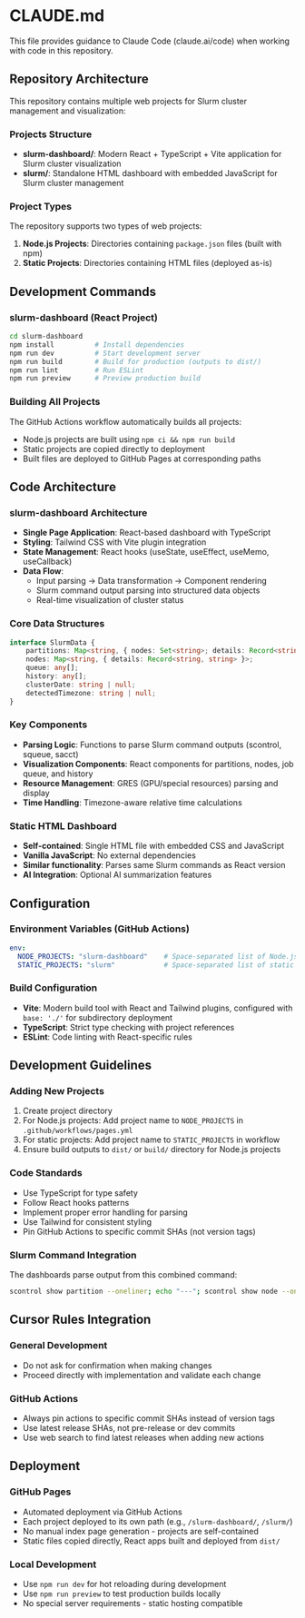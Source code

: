 # CLAUDE.md

This file provides guidance to Claude Code (claude.ai/code) when working with code in this repository.

## Repository Architecture

This repository contains multiple web projects for Slurm cluster management and visualization:

### Projects Structure
- **slurm-dashboard/**: Modern React + TypeScript + Vite application for Slurm cluster visualization
- **slurm/**: Standalone HTML dashboard with embedded JavaScript for Slurm cluster management

### Project Types
The repository supports two types of web projects:
1. **Node.js Projects**: Directories containing `package.json` files (built with npm)
2. **Static Projects**: Directories containing HTML files (deployed as-is)

## Development Commands

### slurm-dashboard (React Project)
```bash
cd slurm-dashboard
npm install          # Install dependencies
npm run dev          # Start development server
npm run build        # Build for production (outputs to dist/)
npm run lint         # Run ESLint
npm run preview      # Preview production build
```

### Building All Projects
The GitHub Actions workflow automatically builds all projects:
- Node.js projects are built using `npm ci && npm run build`
- Static projects are copied directly to deployment
- Built files are deployed to GitHub Pages at corresponding paths

## Code Architecture

### slurm-dashboard Architecture
- **Single Page Application**: React-based dashboard with TypeScript
- **Styling**: Tailwind CSS with Vite plugin integration
- **State Management**: React hooks (useState, useEffect, useMemo, useCallback)
- **Data Flow**: 
  - Input parsing → Data transformation → Component rendering
  - Slurm command output parsing into structured data objects
  - Real-time visualization of cluster status

### Core Data Structures
```typescript
interface SlurmData {
    partitions: Map<string, { nodes: Set<string>; details: Record<string, string> }>;
    nodes: Map<string, { details: Record<string, string> }>;
    queue: any[];
    history: any[];
    clusterDate: string | null;
    detectedTimezone: string | null;
}
```

### Key Components
- **Parsing Logic**: Functions to parse Slurm command outputs (scontrol, squeue, sacct)
- **Visualization Components**: React components for partitions, nodes, job queue, and history
- **Resource Management**: GRES (GPU/special resources) parsing and display
- **Time Handling**: Timezone-aware relative time calculations

### Static HTML Dashboard
- **Self-contained**: Single HTML file with embedded CSS and JavaScript
- **Vanilla JavaScript**: No external dependencies
- **Similar functionality**: Parses same Slurm commands as React version
- **AI Integration**: Optional AI summarization features

## Configuration

### Environment Variables (GitHub Actions)
```yaml
env:
  NODE_PROJECTS: "slurm-dashboard"    # Space-separated list of Node.js projects
  STATIC_PROJECTS: "slurm"            # Space-separated list of static projects
```

### Build Configuration
- **Vite**: Modern build tool with React and Tailwind plugins, configured with `base: './'` for subdirectory deployment
- **TypeScript**: Strict type checking with project references
- **ESLint**: Code linting with React-specific rules

## Development Guidelines

### Adding New Projects
1. Create project directory
2. For Node.js projects: Add project name to `NODE_PROJECTS` in `.github/workflows/pages.yml`
3. For static projects: Add project name to `STATIC_PROJECTS` in workflow
4. Ensure build outputs to `dist/` or `build/` directory for Node.js projects

### Code Standards
- Use TypeScript for type safety
- Follow React hooks patterns
- Implement proper error handling for parsing
- Use Tailwind for consistent styling
- Pin GitHub Actions to specific commit SHAs (not version tags)

### Slurm Command Integration
The dashboards parse output from this combined command:
```bash
scontrol show partition --oneliner; echo "---"; scontrol show node --oneliner; echo "---"; squeue --all -o "%.18i %.9P %.30j %.8u %.8T %.10M %.10l %.6D %R"; echo "---"; scontrol show job --oneliner; echo "---"; sacct -a --starttime "now-1day" --parsable2 --format=JobID,JobName,User,Partition,State,Start,End,Elapsed,ReqMem,ReqCPUS,ReqTRES; echo "---"; date --iso-8601=seconds
```

## Cursor Rules Integration

### General Development
- Do not ask for confirmation when making changes
- Proceed directly with implementation and validate each change

### GitHub Actions
- Always pin actions to specific commit SHAs instead of version tags
- Use latest release SHAs, not pre-release or dev commits
- Use web search to find latest releases when adding new actions

## Deployment

### GitHub Pages
- Automated deployment via GitHub Actions
- Each project deployed to its own path (e.g., `/slurm-dashboard/`, `/slurm/`)
- No manual index page generation - projects are self-contained
- Static files copied directly, React apps built and deployed from `dist/`

### Local Development
- Use `npm run dev` for hot reloading during development
- Use `npm run preview` to test production builds locally
- No special server requirements - static hosting compatible